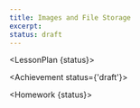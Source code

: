 ```yaml
---
title: Images and File Storage
excerpt: 
status: draft
---
```

<script>
	import Homework from "$lib/components/Homework.svelte";
	import LessonPlan from "$lib/components/LessonPlan.svelte";
	import LabTime from "$lib/components/LabTime.svelte";
	import Achievement from "$lib/components/Achievement.svelte";
</script>


<LessonPlan {status}>

</LessonPlan>

<Achievement status={'draft'}>

</Achievement>

<Homework {status}>

</Homework>